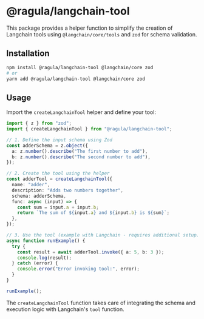 # @ragula/langchain-tool

This package provides a helper function to simplify the creation of Langchain tools using `@langchain/core/tools` and `zod` for schema validation.

## Installation

```bash
npm install @ragula/langchain-tool @langchain/core zod
# or
yarn add @ragula/langchain-tool @langchain/core zod
```

## Usage

Import the `createLangchainTool` helper and define your tool:

```typescript
import { z } from "zod";
import { createLangchainTool } from "@ragula/langchain-tool";

// 1. Define the input schema using Zod
const adderSchema = z.object({
  a: z.number().describe("The first number to add"),
  b: z.number().describe("The second number to add"),
});

// 2. Create the tool using the helper
const adderTool = createLangchainTool({
  name: "adder",
  description: "Adds two numbers together",
  schema: adderSchema,
  func: async (input) => {
    const sum = input.a + input.b;
    return `The sum of ${input.a} and ${input.b} is ${sum}`;
  },
});

// 3. Use the tool (example with Langchain - requires additional setup)
async function runExample() {
  try {
    const result = await adderTool.invoke({ a: 5, b: 3 });
    console.log(result);
  } catch (error) {
    console.error("Error invoking tool:", error);
  }
}

runExample();
```

The `createLangchainTool` function takes care of integrating the schema and execution logic with Langchain's `tool` function.
